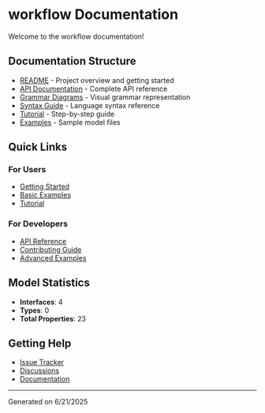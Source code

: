 # workflow Documentation

Welcome to the workflow documentation!

## Documentation Structure

- [README](../README.md) - Project overview and getting started
- [API Documentation](./api/) - Complete API reference
- [Grammar Diagrams](./grammar/railroad.html) - Visual grammar representation
- [Syntax Guide](./grammar/syntax.md) - Language syntax reference
- [Tutorial](./examples/tutorial.md) - Step-by-step guide
- [Examples](./examples/) - Sample model files

## Quick Links

### For Users
- [Getting Started](../README.md#getting-started)
- [Basic Examples](./examples/basic.model)
- [Tutorial](./examples/tutorial.md)

### For Developers
- [API Reference](./api/)
- [Contributing Guide](../CONTRIBUTING.md)
- [Advanced Examples](./examples/advanced.model)

## Model Statistics

- **Interfaces**: 4
- **Types**: 0
- **Total Properties**: 23

## Getting Help

- [Issue Tracker](https://github.com/your-org/workflow/issues)
- [Discussions](https://github.com/your-org/workflow/discussions)
- [Documentation](https://your-org.github.io/workflow/)

---

Generated on 6/21/2025
